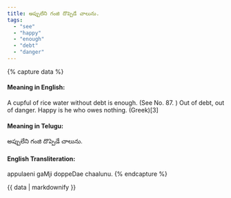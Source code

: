 ```yaml
---
title: అప్పులేని గంజి దొప్పెడే చాలును.
tags:
  - "see"
  - "happy"
  - "enough"
  - "debt"
  - "danger"
---
```


{% capture data %}
#### Meaning in English:
A cupful of rice water without debt is enough.
(See No. 87. )
Out of debt, out of danger.
Happy is he who owes nothing. (Greek)[3]

#### Meaning in Telugu:
అప్పులేని గంజి దొప్పెడే చాలును.

#### English Transliteration:
appulaeni gaMji doppeDae chaalunu.
{% endcapture %}

{{ data | markdownify }}

